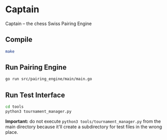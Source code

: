 # Captain
Captain – the chess Swiss Pairing Engine

## Compile
```bash
make
```

## Run Pairing Engine
```bash
go run src/pairing_engine/main/main.go
```

## Run Test Interface
```bash
cd tools
python3 tournament_manager.py
```

**Important:** do not execute `python3 tools/tournament_manager.py` from the main directory because it'll create a subdirectory for test files in the wrong place.